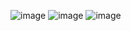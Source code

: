![image](https://github.com/user-attachments/assets/e292dbb3-fcbc-433e-9995-44b50cb3127c)
![image](https://github.com/user-attachments/assets/8de3d5d1-a8af-4a5a-963c-b7002d08f3ec)
![image](https://github.com/user-attachments/assets/d8c79eac-9ec8-4856-baf7-c0b44b52a55a)
